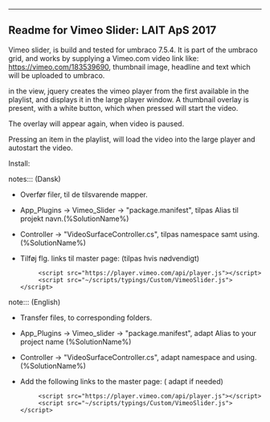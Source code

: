 --------------------------------------
Readme for Vimeo Slider:
LAIT ApS 2017
--------------------------------------

Vimeo slider, is build and tested for umbraco 7.5.4.
It is part of the umbraco grid, and works by supplying
a Vimeo.com video link like: https://vimeo.com/183539690,
thumbnail image, headline and text which will be uploaded to umbraco.

in the view, jquery creates the vimeo player from the first available in the playlist,
and displays it in the large player window. A thumbnail overlay is present, with a 
white button, which when pressed will start the video.

The overlay will appear again, when video is paused. 

Pressing an item in the playlist, will load the video into the large player 
and autostart the video.



Install:

notes::: (Dansk)
 - Overfør filer, til de tilsvarende mapper. 
 - App_Plugins -> Vimeo_Slider -> "package.manifest", tilpas Alias til projekt navn.(%SolutionName%)
 - Controller -> "VideoSurfaceController.cs", tilpas namespace samt using. (%SolutionName%) 

 - Tilføj flg. links til master page: (tilpas hvis nødvendigt)

			<script src="https://player.vimeo.com/api/player.js"></script>
            <script src="~/scripts/typings/Custom/VimeoSlider.js"></script>

 note::: (English)
 - Transfer files, to corresponding folders.
 - App_Plugins -> Vimeo_slider -> "package.manifest", adapt Alias to your project name (%SolutionName%)
 - Controller -> "VideoSurfaceController.cs", adapt namespace and using. (%SolutionName%)
 - Add the following links to the master page: ( adapt if needed)

 			<script src="https://player.vimeo.com/api/player.js"></script>
            <script src="~/scripts/typings/Custom/VimeoSlider.js"></script>
